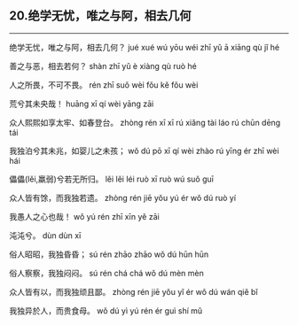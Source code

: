 ## 20.绝学无忧，唯之与阿，相去几何
---


<ruby><rbc><rb> 绝学无忧，唯之与阿，相去几何？ </rb></rbc>
  <rtc><rt>jué xué wú yōu wéi zhī yǔ ā xiāng qù jǐ hé</rt></rtc>
</ruby>

<ruby><rbc><rb> 善之与恶，相去若何？ </rb></rbc>
  <rtc><rt>shàn zhī yǔ è xiàng qù ruò hé</rt></rtc>
</ruby>

<ruby><rbc><rb> 人之所畏，不可不畏。 </rb></rbc>
  <rtc><rt>rén zhī suǒ wèi fǒu kě fǒu wèi</rt></rtc>
</ruby>

<ruby><rbc><rb> 荒兮其未央哉！ </rb></rbc>
  <rtc><rt>huāng xī qí wèi yāng zāi</rt></rtc>
</ruby>

<ruby><rbc><rb> 众人熙熙如享太牢、如春登台。 </rb></rbc>
  <rtc><rt>zhòng rén xī xī rú xiǎng tài láo rú chūn dēng tái</rt></rtc>
</ruby>

<ruby><rbc><rb> 我独泊兮其未兆，如婴儿之未孩； </rb></rbc>
  <rtc><rt>wǒ dú pō xī qí wèi zhào rú yīng ér zhī wèi hái</rt></rtc>
</ruby>

<ruby><rbc><rb> 儡儡(lěi,羸弱)兮若无所归。 </rb></rbc>
  <rtc><rt>lěi lěi léi ruò xī ruò wú suǒ guī</rt></rtc>
</ruby>

<ruby><rbc><rb> 众人皆有馀，而我独若遗。 </rb></rbc>
  <rtc><rt>zhòng rén jiē yǒu yú ér wǒ dú ruò yí</rt></rtc>
</ruby>

<ruby><rbc><rb> 我愚人之心也哉！ </rb></rbc>
  <rtc><rt>wǒ yú rén zhī xīn yě zāi</rt></rtc>
</ruby>

<ruby><rbc><rb> 沌沌兮。 </rb></rbc>
  <rtc><rt>dùn dùn xī</rt></rtc>
</ruby>

<ruby><rbc><rb> 俗人昭昭，我独昏昏； </rb></rbc>
  <rtc><rt>sú rén zhāo zhāo wǒ dú hūn hūn</rt></rtc>
</ruby>

<ruby><rbc><rb> 俗人察察，我独闷闷。 </rb></rbc>
  <rtc><rt>sú rén chá chá wǒ dú mèn mèn</rt></rtc>
</ruby>

<ruby><rbc><rb> 众人皆有以，而我独顽且鄙。 </rb></rbc>
  <rtc><rt>zhòng rén jiē yǒu yǐ ér wǒ dú wán qiě bǐ</rt></rtc>
</ruby>

<ruby><rbc><rb> 我独异於人，而贵食母。 </rb></rbc>
  <rtc><rt>wǒ dú yì yú rén ér guì shí mǔ</rt></rtc>
</ruby>

<ruby><rbc><rb>   </rb></rbc>
  <rtc><rt> </rt></rtc>
</ruby>

